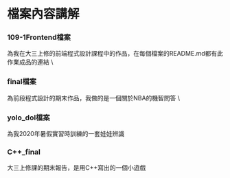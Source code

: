 # 檔案內容講解
### 109-1Frontend檔案
為我在大三上修的前端程式設計課程中的作品，在每個檔案的README.md都有此作業成品的連結 \
### final檔案
為前段程式設計的期末作品，我做的是一個關於NBA的機智問答 \
### yolo_dol檔案
為我2020年暑假實習時訓練的一套娃娃辨識
### C++_final
大三上修課的期末報告，是用C++寫出的一個小遊戲

